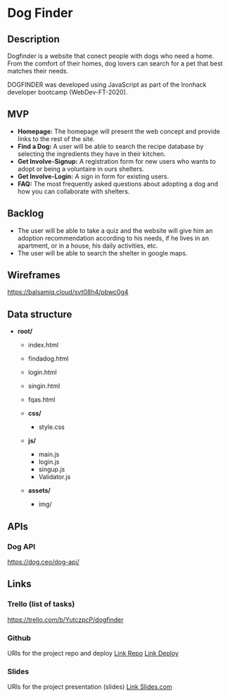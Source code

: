 
# Dog Finder

## Description
Dogfinder is a website that conect people with dogs who need a home. From the comfort of their homes, dog lovers can search for a pet that best matches their needs. 

DOGFINDER was developed using JavaScript as part of the Ironhack developer bootcamp (WebDev-FT-2020).
 

## MVP 
- __Homepage:__ The homepage will present the web concept and provide links to the rest of the site.
- __Find a Dog:__ A user will be able to search the recipe database by selecting the ingredients they have in their kitchen.
- __Get Involve-Signup:__ A registration form for new users who wants to adopt or being a voluntaire in ours shelters.
- __Get Involve-Login:__ A sign in form for existing users.
- __FAQ:__ The most frequently asked questions about adopting a dog and how you can collaborate with shelters.


## Backlog    
- The user will be able to take a quiz and the website will give him an adoption recommendation according to his needs, if he lives in an apartment, or in a house, his daily activities, etc.
- The user will be able to search the shelter in google maps.



## Wireframes    

https://balsamiq.cloud/svt08h4/pbwc0g4

## Data structure
- **root/**
     - index.html
     - findadog.html
     - login.html
     - singin.html
     - fqas.html
     - **css/**
          - style.css
     - **js/**
          - main.js
          - login.js
          - singup.js
          - Validator.js
         
     - **assets/**
          - img/
         


## APIs
### Dog API
https://dog.ceo/dog-api/


## Links


### Trello (list of tasks)
https://trello.com/b/YutczpcP/dogfinder


### Github
URls for the project repo and deploy
[Link Repo](http://github.com)
[Link Deploy](http://github.com)


### Slides
URls for the project presentation (slides)
[Link Slides.com](http://slides.com)
